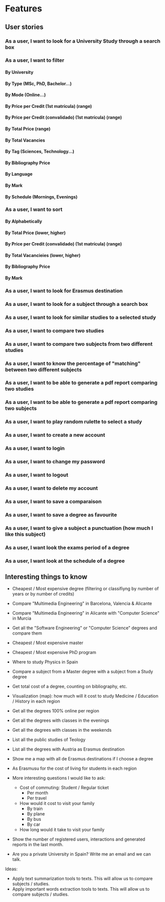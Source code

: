 # Features

## User stories

### As a user, I want to look for a University Study through a search box

### As a user, I want to filter

#### By University

#### By Type (MSc, PhD, Bachelor...)

#### By Mode (Online...)

#### By Price per Credit (1st matrícula) (range)

#### By Price per Credit (convalidado) (1st matrícula) (range)

#### By Total Price (range)

#### By Total Vacancies

#### By Tag (Sciences, Technology...)

#### By Bibliography Price

#### By Language

#### By Mark

#### By Schedule (Mornings, Evenings)

### As a user, I want to sort

#### By Alphabetically

#### By Total Price (lower, higher)

#### By Price per Credit (convalidado) (1st matrícula) (range)

#### By Total Vacancieies (lower, higher)

#### By Bibliography Price

#### By Mark

### As a user, I want to look for Erasmus destination

### As a user, I want to look for a subject through a search box

### As a user, I want to look for similar studies to a selected study

### As a user, I want to compare two studies

### As a user, I want to compare two subjects from two different studies

### As a user, I want to know the percentage of "matching" between two different subjects

### As a user, I want to be able to generate a pdf report comparing two studies

### As a user, I want to be able to generate a pdf report comparing two subjects

### As a user, I want to play random rulette to select a study

### As a user, I want to create a new account

### As a user, I want to login

### As a user, I want to change my password

### As a user, I want to logout

### As a user, I want to delete my account

### As a user, I want to save a comparaison

### As a user, I want to save a degree as favourite

### As a user, I want to give a subject a punctuation (how much I like this subject)

### As a user, I want look the exams period of a degree

### As a user, I want look at the schedule of a degree

## Interesting things to know

- Cheapest / Most expensive degree (filtering or classifiyng by number of years or by number of credits)
- Compare "Multimedia Engineering" in Barcelona, Valencia & Alicante
- Compare "Multimedia Engineering" in Alicante with "Computer Science" in Murcia
- Get all the "Software Engineering" or "Computer Science" degrees and compare them 
- Cheapest / Most expensive master
- Cheapest / Most expensive PhD program
- Where to study Physics in Spain
- Compare a subject from a Master degree with a subject from a Study degree
- Get total cost of a degree, counting on bibliography, etc.
- Visualization (map): how much will it cost to study Medicine / Education / History in each region
- Get all the degrees 100% online per region
- Get all the degrees with classes in the evenings
- Get all the degrees with classes in the weekends
- List all the public studies of Teology
- List all the degrees with Austria as Erasmus destination
- Show me a map with all de Erasmus destinations if I choose a degree

- As Erasmusu for the cost of living for students in each region

- More interesting questions I would like to ask:
  - Cost of commuting: Student / Regular ticket
    - Per month
    - Per travel
  - How would it cost to visit your family
    - By train
    - By plane
    - By bus
    - By car
  - How long would it take to visit your family

- Show the number of registered users, interactions and generated reports in the last month.
- Are you a private University in Spain? Write me an email and we can talk.

Ideas:
- Apply text summarization tools to texts. This will allow us to compare subjects / studies.
- Apply important words extraction tools to texts. This will allow us to compare subjects / studies.